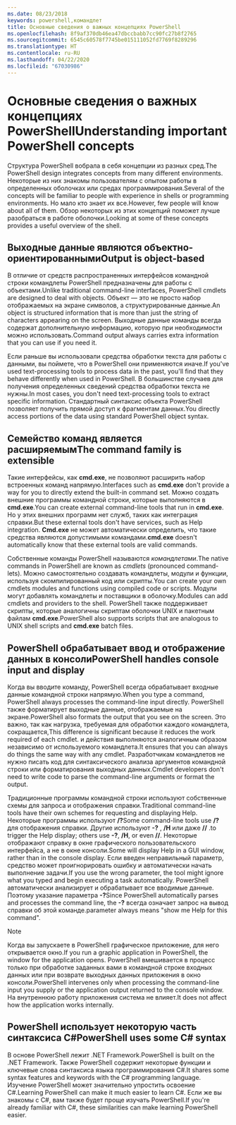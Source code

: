 ```yaml
---
ms.date: 08/23/2018
keywords: powershell,командлет
title: Основные сведения о важных концепциях PowerShell
ms.openlocfilehash: 8f9af370db46ea47dbccbabb7cc90fc27b8f2765
ms.sourcegitcommit: 6545c60578f7745be015111052fd7769f8289296
ms.translationtype: HT
ms.contentlocale: ru-RU
ms.lasthandoff: 04/22/2020
ms.locfileid: "67030986"
---
```

# <a name="understanding-important-powershell-concepts"></a><span data-ttu-id="29714-103">Основные сведения о важных концепциях PowerShell</span><span class="sxs-lookup"><span data-stu-id="29714-103">Understanding important PowerShell concepts</span></span>

<span data-ttu-id="29714-104">Структура PowerShell вобрала в себя концепции из разных сред.</span><span class="sxs-lookup"><span data-stu-id="29714-104">The PowerShell design integrates concepts from many different environments.</span></span> <span data-ttu-id="29714-105">Некоторые из них знакомы пользователям с опытом работы в определенных оболочках или средах программирования.</span><span class="sxs-lookup"><span data-stu-id="29714-105">Several of the concepts will be familiar to people with experience in shells or programming environments.</span></span> <span data-ttu-id="29714-106">Но мало кто знает их все.</span><span class="sxs-lookup"><span data-stu-id="29714-106">However, few people will know about all of them.</span></span> <span data-ttu-id="29714-107">Обзор некоторых из этих концепций поможет лучше разобраться в работе оболочки.</span><span class="sxs-lookup"><span data-stu-id="29714-107">Looking at some of these concepts provides a useful overview of the shell.</span></span>

## <a name="output-is-object-based"></a><span data-ttu-id="29714-108">Выходные данные являются объектно-ориентированными</span><span class="sxs-lookup"><span data-stu-id="29714-108">Output is object-based</span></span>

<span data-ttu-id="29714-109">В отличие от средств распространенных интерфейсов командной строки командлеты PowerShell предназначены для работы с объектами.</span><span class="sxs-lookup"><span data-stu-id="29714-109">Unlike traditional command-line interfaces, PowerShell cmdlets are designed to deal with objects.</span></span>
<span data-ttu-id="29714-110">Объект — это не просто набор отображаемых на экране символов, а структурированные данные.</span><span class="sxs-lookup"><span data-stu-id="29714-110">An object is structured information that is more than just the string of characters appearing on the screen.</span></span> <span data-ttu-id="29714-111">Выходные данные команды всегда содержат дополнительную информацию, которую при необходимости можно использовать.</span><span class="sxs-lookup"><span data-stu-id="29714-111">Command output always carries extra information that you can use if you need it.</span></span>

<span data-ttu-id="29714-112">Если раньше вы использовали средства обработки текста для работы с данными, вы поймете, что в PowerShell они применяются иначе.</span><span class="sxs-lookup"><span data-stu-id="29714-112">If you've used text-processing tools to process data in the past, you'll find that they behave differently when used in PowerShell.</span></span> <span data-ttu-id="29714-113">В большинстве случаев для получения определенных сведений средства обработки текста не нужны.</span><span class="sxs-lookup"><span data-stu-id="29714-113">In most cases, you don't need text-processing tools to extract specific information.</span></span> <span data-ttu-id="29714-114">Стандартный синтаксис объекта PowerShell позволяет получить прямой доступ к фрагментам данных.</span><span class="sxs-lookup"><span data-stu-id="29714-114">You directly access portions of the data using standard PowerShell object syntax.</span></span>

## <a name="the-command-family-is-extensible"></a><span data-ttu-id="29714-115">Семейство команд является расширяемым</span><span class="sxs-lookup"><span data-stu-id="29714-115">The command family is extensible</span></span>

<span data-ttu-id="29714-116">Такие интерфейсы, как **cmd.exe**, не позволяют расширить набор встроенных команд напрямую.</span><span class="sxs-lookup"><span data-stu-id="29714-116">Interfaces such as **cmd.exe** don't provide a way for you to directly extend the built-in command set.</span></span> <span data-ttu-id="29714-117">Можно создать внешние программы командной строки, которые выполняются в **cmd.exe**.</span><span class="sxs-lookup"><span data-stu-id="29714-117">You can create external command-line tools that run in **cmd.exe**.</span></span> <span data-ttu-id="29714-118">Но у этих внешних программ нет служб, таких как интеграция справки.</span><span class="sxs-lookup"><span data-stu-id="29714-118">But these external tools don't have services, such as Help integration.</span></span> <span data-ttu-id="29714-119">**Cmd.exe** не может автоматически определить, что такие средства являются допустимыми командами.</span><span class="sxs-lookup"><span data-stu-id="29714-119">**cmd.exe** doesn't automatically know that these external tools are valid commands.</span></span>

<span data-ttu-id="29714-120">Собственные команды PowerShell называются *командлетами*.</span><span class="sxs-lookup"><span data-stu-id="29714-120">The native commands in PowerShell are known as *cmdlets* (pronounced command-lets).</span></span> <span data-ttu-id="29714-121">Можно самостоятельно создавать командлеты, модули и функции, используя скомпилированный код или скрипты.</span><span class="sxs-lookup"><span data-stu-id="29714-121">You can create your own cmdlets modules and functions using compiled code or scripts.</span></span> <span data-ttu-id="29714-122">Модули могут добавлять командлеты и поставщики в оболочку.</span><span class="sxs-lookup"><span data-stu-id="29714-122">Modules can add cmdlets and providers to the shell.</span></span> <span data-ttu-id="29714-123">PowerShell также поддерживает скрипты, которые аналогичны скриптам оболочки UNIX и пакетным файлам **cmd.exe**.</span><span class="sxs-lookup"><span data-stu-id="29714-123">PowerShell also supports scripts that are analogous to UNIX shell scripts and **cmd.exe** batch files.</span></span>

## <a name="powershell-handles-console-input-and-display"></a><span data-ttu-id="29714-124">PowerShell обрабатывает ввод и отображение данных в консоли</span><span class="sxs-lookup"><span data-stu-id="29714-124">PowerShell handles console input and display</span></span>

<span data-ttu-id="29714-125">Когда вы вводите команду, PowerShell всегда обрабатывает входные данные командной строки напрямую.</span><span class="sxs-lookup"><span data-stu-id="29714-125">When you type a command, PowerShell always processes the command-line input directly.</span></span> <span data-ttu-id="29714-126">PowerShell также форматирует выходные данные, отображаемые на экране.</span><span class="sxs-lookup"><span data-stu-id="29714-126">PowerShell also formats the output that you see on the screen.</span></span> <span data-ttu-id="29714-127">Это важно, так как нагрузка, требуемая для обработки каждого командлета, сокращается,</span><span class="sxs-lookup"><span data-stu-id="29714-127">This difference is significant because it reduces the work required of each cmdlet.</span></span> <span data-ttu-id="29714-128">и действия выполняются аналогичным образом независимо от используемого командлета.</span><span class="sxs-lookup"><span data-stu-id="29714-128">It ensures that you can always do things the same way with any cmdlet.</span></span> <span data-ttu-id="29714-129">Разработчикам командлетов не нужно писать код для синтаксического анализа аргументов командной строки или форматирования выходных данных.</span><span class="sxs-lookup"><span data-stu-id="29714-129">Cmdlet developers don't need to write code to parse the command-line arguments or format the output.</span></span>

<span data-ttu-id="29714-130">Традиционные программы командной строки используют собственные схемы для запроса и отображения справки.</span><span class="sxs-lookup"><span data-stu-id="29714-130">Traditional command-line tools have their own schemes for requesting and displaying Help.</span></span> <span data-ttu-id="29714-131">Некоторые программы используют **/?**</span><span class="sxs-lookup"><span data-stu-id="29714-131">Some command-line tools use **/?**</span></span> <span data-ttu-id="29714-132">для отображения справки. Другие используют **-?** , **/H** или даже **//** .</span><span class="sxs-lookup"><span data-stu-id="29714-132">to trigger the Help display; others use **-?**, **/H**, or even **//**.</span></span> <span data-ttu-id="29714-133">Некоторые отображают справку в окне графического пользовательского интерфейса, а не в окне консоли.</span><span class="sxs-lookup"><span data-stu-id="29714-133">Some will display Help in a GUI window, rather than in the console display.</span></span> <span data-ttu-id="29714-134">Если введен неправильный параметр, средство может проигнорировать ошибку и автоматически начать выполнение задачи.</span><span class="sxs-lookup"><span data-stu-id="29714-134">If you use the wrong parameter, the tool might ignore what you typed and begin executing a task automatically.</span></span>
<span data-ttu-id="29714-135">PowerShell автоматически анализирует и обрабатывает все вводимые данные. Поэтому указание параметра **-?**</span><span class="sxs-lookup"><span data-stu-id="29714-135">Since PowerShell automatically parses and processes the command line, the **-?**</span></span> <span data-ttu-id="29714-136">всегда означает запрос на вывод справки об этой команде.</span><span class="sxs-lookup"><span data-stu-id="29714-136">parameter always means "show me Help for this command".</span></span>

> [!NOTE]
> <span data-ttu-id="29714-137">Когда вы запускаете в PowerShell графическое приложение, для него открывается окно.</span><span class="sxs-lookup"><span data-stu-id="29714-137">If you run a graphic application in PowerShell, the window for the application opens.</span></span>
> <span data-ttu-id="29714-138">PowerShell вмешивается в процесс только при обработке заданных вами в командной строке входных данных или при возврате выходных данных приложения в окно консоли.</span><span class="sxs-lookup"><span data-stu-id="29714-138">PowerShell intervenes only when processing the command-line input you supply or the application output returned to the console window.</span></span> <span data-ttu-id="29714-139">На внутреннюю работу приложения система не влияет.</span><span class="sxs-lookup"><span data-stu-id="29714-139">It does not affect how the application works internally.</span></span>

## <a name="powershell-uses-some-c-syntax"></a><span data-ttu-id="29714-140">PowerShell использует некоторую часть синтаксиса C#</span><span class="sxs-lookup"><span data-stu-id="29714-140">PowerShell uses some C# syntax</span></span>

<span data-ttu-id="29714-141">В основе PowerShell лежит .NET Framework.</span><span class="sxs-lookup"><span data-stu-id="29714-141">PowerShell is built on the .NET Framework.</span></span> <span data-ttu-id="29714-142">Также PowerShell содержит некоторые функции и ключевые слова синтаксиса языка программирования C#.</span><span class="sxs-lookup"><span data-stu-id="29714-142">It shares some syntax features and keywords with the C# programming language.</span></span> <span data-ttu-id="29714-143">Изучение PowerShell может значительно упростить освоение C#.</span><span class="sxs-lookup"><span data-stu-id="29714-143">Learning PowerShell can make it much easier to learn C#.</span></span> <span data-ttu-id="29714-144">Если же вы знакомы с C#, вам также будет проще изучать PowerShell.</span><span class="sxs-lookup"><span data-stu-id="29714-144">If you're already familiar with C#, these similarities can make learning PowerShell easier.</span></span>

